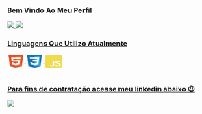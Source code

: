 ### Bem Vindo Ao Meu Perfil 
 <div>
   <a href="https://github.com/kalyel">
   <img height="180em" src="https://github-readme-stats.vercel.app/api?username=kalyel&show_icons=true&theme=tokyonight&include_all_commits=true&count_private=true"/>
   <img height="180em" src="https://github-readme-stats.vercel.app/api/top-langs/?username=kalyel&layout=compact&langs_count=6&theme=tokyonight"/>
</div>

### Linguagens Que Utilizo Atualmente 
<div style="display: inline_block">
  
  <img align="center" alt="HTML" height="30" width="40" src="https://raw.githubusercontent.com/devicons/devicon/master/icons/html5/html5-original.svg">
  <img align="center" alt="CSS" height="30" width="40" src="https://raw.githubusercontent.com/devicons/devicon/master/icons/css3/css3-original.svg">
  <img align="center" alt="Js" height="30" width="40" src="https://raw.githubusercontent.com/devicons/devicon/master/icons/javascript/javascript-plain.svg">
  
</div>
 
<br>
 
### Para fins de contratação acesse meu linkedin abaixo 😉
 
<div> 
 
  <a href="https://www.linkedin.com/in/kalyel-mendes-dev/" target="_blank"><img src="https://img.shields.io/badge/-LinkedIn-%230077B5?style=for-the-badge&logo=linkedin&logoColor=white" target="_blank"></a>
</div>
